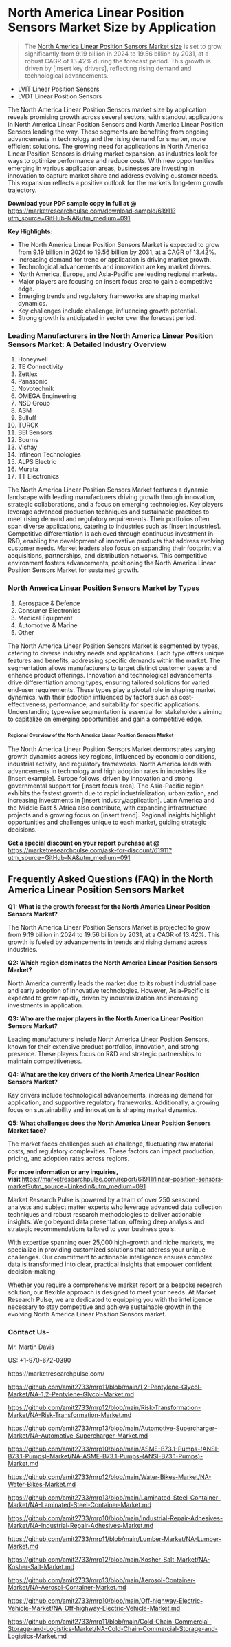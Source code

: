 <h1>North America Linear Position Sensors Market&nbsp;Size by Application</h1><blockquote><p>The <a href="https://marketresearchpulse.com/download-sample/61911?utm_source=GitHub-NA&amp;utm_medium=091">North America Linear Position Sensors Market size</a> is set to grow significantly from 9.19 billion in 2024 to 19.56 billion by 2031, at a robust CAGR of 13.42% during the forecast period. This growth is driven by [insert key drivers], reflecting rising demand and technological advancements.</p></blockquote><ul><li>LVIT Linear Position Sensors<li> LVDT Linear Position Sensors</li></ul><p>The North America Linear Position Sensors market size by application reveals promising growth across several sectors, with standout applications in North America Linear Position Sensors and North America Linear Position Sensors leading the way. These segments are benefiting from ongoing advancements in technology and the rising demand for smarter, more efficient solutions. The growing need for applications in North America Linear Position Sensors is driving market expansion, as industries look for ways to optimize performance and reduce costs. With new opportunities emerging in various application areas, businesses are investing in innovation to capture market share and address evolving customer needs. This expansion reflects a positive outlook for the market’s long-term growth trajectory.</p><p><strong>Download your PDF sample copy in full at @ </strong><a href="https://marketresearchpulse.com/download-sample/61911?utm_source=GitHub-NA&amp;utm_medium=091">https://marketresearchpulse.com/download-sample/61911?utm_source=GitHub-NA&amp;utm_medium=091</a></p><p><strong>Key Highlights: </strong></p><ul><li>The North America Linear Position Sensors Market is expected to grow from 9.19 billion in 2024 to 19.56 billion by 2031, at a CAGR of 13.42%.</li><li>Increasing demand for trend or application is driving market growth.</li><li>Technological advancements and innovation are key market drivers.</li><li>North America, Europe, and Asia-Pacific are leading regional markets.</li><li>Major players are focusing on insert focus area to gain a competitive edge.</li><li>Emerging trends and regulatory frameworks are shaping market dynamics.</li><li>Key challenges include challenge, influencing growth potential.</li><li>Strong growth is anticipated in sector over the forecast period.</li></ul><h3>Leading Manufacturers in the North America Linear Position Sensors Market: A Detailed Industry Overview</h3><ol><li>Honeywell</li><li>TE Connectivity</li><li>Zettlex</li><li>Panasonic</li><li>Novotechnik</li><li>OMEGA Engineering</li><li>NSD Group</li><li>ASM</li><li>Bulluff</li><li>TURCK</li><li>BEI Sensors</li><li>Bourns</li><li>Vishay</li><li>Infineon Technologies</li><li>ALPS Electric</li><li>Murata</li><li>TT Electronics</li></ol><div class="flex max-w-full flex-col flex-grow"><div class="min-h-8 text-message flex w-full flex-col items-end gap-2 whitespace-normal break-words [.text-message+&amp;]:mt-5" dir="auto" data-message-author-role="assistant" data-message-id="fd8432e4-4910-450d-b182-61b7bfb0a01f" data-message-model-slug="gpt-4o"><div class="flex w-full flex-col gap-1 empty:hidden first:pt-[3px]"><div class="markdown prose w-full break-words dark:prose-invert light"><p>The North America Linear Position Sensors Market features a dynamic landscape with leading manufacturers driving growth through innovation, strategic collaborations, and a focus on emerging technologies. Key players leverage advanced production techniques and sustainable practices to meet rising demand and regulatory requirements. Their portfolios often span diverse applications, catering to industries such as [insert industries]. Competitive differentiation is achieved through continuous investment in R&amp;D, enabling the development of innovative products that address evolving customer needs. Market leaders also focus on expanding their footprint via acquisitions, partnerships, and distribution networks. This competitive environment fosters advancements, positioning the North America Linear Position Sensors Market for sustained growth.</p></div></div></div></div><h3>North America Linear Position Sensors Market by Types</h3><ol><li>Aerospace & Defence<li> Consumer Electronics<li> Medical Equipment<li> Automotive & Marine<li> Other</li></ol><div class="flex max-w-full flex-col flex-grow"><div class="min-h-8 text-message flex w-full flex-col items-end gap-2 whitespace-normal break-words [.text-message+&amp;]:mt-5" dir="auto" data-message-author-role="assistant" data-message-id="084470be-0bb7-4664-bddf-5156b4f41249" data-message-model-slug="gpt-4o-mini"><div class="flex w-full flex-col gap-1 empty:hidden first:pt-[3px]"><div class="markdown prose w-full break-words dark:prose-invert light"><p>The North America Linear Position Sensors Market is segmented by types, catering to diverse industry needs and applications. Each type offers unique features and benefits, addressing specific demands within the market. The segmentation allows manufacturers to target distinct customer bases and enhance product offerings. Innovation and technological advancements drive differentiation among types, ensuring tailored solutions for varied end-user requirements. These types play a pivotal role in shaping market dynamics, with their adoption influenced by factors such as cost-effectiveness, performance, and suitability for specific applications. Understanding type-wise segmentation is essential for stakeholders aiming to capitalize on emerging opportunities and gain a competitive edge.</p></div></div></div></div><h3><span style="font-size: 11px;">Regional Overview of the North America Linear Position Sensors Market</span></h3><div class="flex max-w-full flex-col flex-grow"><div class="min-h-8 text-message flex w-full flex-col items-end gap-2 whitespace-normal break-words [.text-message+&amp;]:mt-5" dir="auto" data-message-author-role="assistant" data-message-id="e9038762-ce64-4e30-91c9-9bd413514231" data-message-model-slug="gpt-4o-mini"><div class="flex w-full flex-col gap-1 empty:hidden first:pt-[3px]"><div class="markdown prose w-full break-words dark:prose-invert light"><p>The North America Linear Position Sensors Market demonstrates varying growth dynamics across key regions, influenced by economic conditions, industrial activity, and regulatory frameworks. North America leads with advancements in technology and high adoption rates in industries like [insert example]. Europe follows, driven by innovation and strong governmental support for [insert focus area]. The Asia-Pacific region exhibits the fastest growth due to rapid industrialization, urbanization, and increasing investments in [insert industry/application]. Latin America and the Middle East &amp; Africa also contribute, with expanding infrastructure projects and a growing focus on [insert trend]. Regional insights highlight opportunities and challenges unique to each market, guiding strategic decisions.</p></div></div></div></div><p><strong>Get a special discount on your report purchase at @ </strong><a href="https://marketresearchpulse.com/ask-for-discount/61911?utm_source=GitHub-NA&amp;utm_medium=091">https://marketresearchpulse.com/ask-for-discount/61911?utm_source=GitHub-NA&amp;utm_medium=091</a></p><h2>Frequently Asked Questions (FAQ) in the North America Linear Position Sensors Market</h2><p><strong>Q1: What is the growth forecast for the North America Linear Position Sensors Market?</strong></p><p>The North America Linear Position Sensors Market is projected to grow from 9.19 billion in 2024 to 19.56 billion by 2031, at a CAGR of 13.42%. This growth is fueled by advancements in trends and rising demand across industries.</p><p><strong>Q2: Which region dominates the North America Linear Position Sensors Market?</strong></p><p>North America currently leads the market due to its robust industrial base and early adoption of innovative technologies. However, Asia-Pacific is expected to grow rapidly, driven by industrialization and increasing investments in application.</p><p><strong>Q3: Who are the major players in the North America Linear Position Sensors Market?</strong></p><p>Leading manufacturers include North America Linear Position Sensors, known for their extensive product portfolios, innovation, and strong presence. These players focus on R&amp;D and strategic partnerships to maintain competitiveness.</p><p><strong>Q4: What are the key drivers of the North America Linear Position Sensors Market?</strong></p><p>Key drivers include technological advancements, increasing demand for application, and supportive regulatory frameworks. Additionally, a growing focus on sustainability and innovation is shaping market dynamics.</p><p><strong>Q5: What challenges does the North America Linear Position Sensors Market face?</strong></p><p>The market faces challenges such as challenge, fluctuating raw material costs, and regulatory complexities. These factors can impact production, pricing, and adoption rates across regions.</p><p><strong>For more information or any inquiries, visit&nbsp;</strong><a href="https://marketresearchpulse.com/report/61911/linear-position-sensors-market?utm_source=Linkedin&utm_medium=091">https://marketresearchpulse.com/report/61911/linear-position-sensors-market?utm_source=Linkedin&utm_medium=091</a></p><p>Market Research Pulse is powered by a team of over 250 seasoned analysts and subject matter experts who leverage advanced data collection techniques and robust research methodologies to deliver actionable insights. We go beyond data presentation, offering deep analysis and strategic recommendations tailored to your business goals.</p><p>With expertise spanning over 25,000 high-growth and niche markets, we specialize in providing customized solutions that address your unique challenges. Our commitment to actionable intelligence ensures complex data is transformed into clear, practical insights that empower confident decision-making.</p><p>Whether you require a comprehensive market report or a bespoke research solution, our flexible approach is designed to meet your needs. At Market Research Pulse, we are dedicated to equipping you with the intelligence necessary to stay competitive and achieve sustainable growth in the evolving North America Linear Position Sensors market.</p><h3><strong>Contact Us-</strong></h3><p>Mr. Martin Davis</p><p>US: +1-970-672-0390</p><p>https://marketresearchpulse.com/</p><p><a href="https://github.com/amit2733/mrp11/blob/main/1,2-Pentylene-Glycol-Market/NA-1,2-Pentylene-Glycol-Market.md">https://github.com/amit2733/mrp11/blob/main/1,2-Pentylene-Glycol-Market/NA-1,2-Pentylene-Glycol-Market.md</a></p><p><a href="https://github.com/amit2733/mrp12/blob/main/Risk-Transformation-Market/NA-Risk-Transformation-Market.md">https://github.com/amit2733/mrp12/blob/main/Risk-Transformation-Market/NA-Risk-Transformation-Market.md</a></p><p><a href="https://github.com/amit2733/mrp13/blob/main/Automotive-Supercharger-Market/NA-Automotive-Supercharger-Market.md">https://github.com/amit2733/mrp13/blob/main/Automotive-Supercharger-Market/NA-Automotive-Supercharger-Market.md</a></p><p><a href="https://github.com/amit2733/mrp10/blob/main/ASME-B73.1-Pumps-(ANSI-B73.1-Pumps)-Market/NA-ASME-B73.1-Pumps-(ANSI-B73.1-Pumps)-Market.md">https://github.com/amit2733/mrp10/blob/main/ASME-B73.1-Pumps-(ANSI-B73.1-Pumps)-Market/NA-ASME-B73.1-Pumps-(ANSI-B73.1-Pumps)-Market.md</a></p><p><a href="https://github.com/amit2733/mrp12/blob/main/Water-Bikes-Market/NA-Water-Bikes-Market.md">https://github.com/amit2733/mrp12/blob/main/Water-Bikes-Market/NA-Water-Bikes-Market.md</a></p><p><a href="https://github.com/amit2733/mrp13/blob/main/Laminated-Steel-Container-Market/NA-Laminated-Steel-Container-Market.md">https://github.com/amit2733/mrp13/blob/main/Laminated-Steel-Container-Market/NA-Laminated-Steel-Container-Market.md</a></p><p><a href="https://github.com/amit2733/mrp10/blob/main/Industrial-Repair-Adhesives-Market/NA-Industrial-Repair-Adhesives-Market.md">https://github.com/amit2733/mrp10/blob/main/Industrial-Repair-Adhesives-Market/NA-Industrial-Repair-Adhesives-Market.md</a></p><p><a href="https://github.com/amit2733/mrp11/blob/main/Lumber-Market/NA-Lumber-Market.md">https://github.com/amit2733/mrp11/blob/main/Lumber-Market/NA-Lumber-Market.md</a></p><p><a href="https://github.com/amit2733/mrp12/blob/main/Kosher-Salt-Market/NA-Kosher-Salt-Market.md">https://github.com/amit2733/mrp12/blob/main/Kosher-Salt-Market/NA-Kosher-Salt-Market.md</a></p><p><a href="https://github.com/amit2733/mrp13/blob/main/Aerosol-Container-Market/NA-Aerosol-Container-Market.md">https://github.com/amit2733/mrp13/blob/main/Aerosol-Container-Market/NA-Aerosol-Container-Market.md</a></p><p><a href="https://github.com/amit2733/mrp10/blob/main/Off-highway-Electric-Vehicle-Market/NA-Off-highway-Electric-Vehicle-Market.md">https://github.com/amit2733/mrp10/blob/main/Off-highway-Electric-Vehicle-Market/NA-Off-highway-Electric-Vehicle-Market.md</a></p><p><a href="https://github.com/amit2733/mrp11/blob/main/Cold-Chain-Commercial-Storage-and-Logistics-Market/NA-Cold-Chain-Commercial-Storage-and-Logistics-Market.md">https://github.com/amit2733/mrp11/blob/main/Cold-Chain-Commercial-Storage-and-Logistics-Market/NA-Cold-Chain-Commercial-Storage-and-Logistics-Market.md</a></p>
